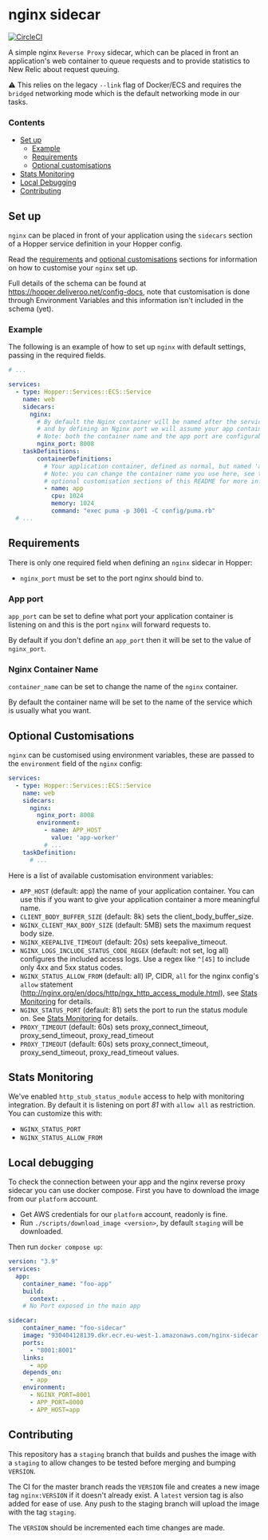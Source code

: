 # nginx sidecar

[![CircleCI](https://dl.circleci.com/status-badge/img/gh/deliveroo/nginx-sidecar/tree/master.svg?style=shield&circle-token=01448f7fc138e431d175c0958cbb5f9f90c8872e)](https://dl.circleci.com/status-badge/redirect/gh/deliveroo/nginx-sidecar/tree/master)

A simple nginx `Reverse Proxy` sidecar, which can be placed in front an application's web container to queue requests and to provide statistics to New Relic about request queuing.

:warning: This relies on the legacy `--link` flag of Docker/ECS and requires the `bridged` networking mode which is the default networking mode in our tasks.

### Contents
- [Set up](#set-up)
    - [Example](#example)
    - [Requirements](#requirements)
    - [Optional customisations](#optional-customisations)
- [Stats Monitoring](#stats-monitoring)
- [Local Debugging](#local-debugging)
- [Contributing](#contributing)

## Set up

`nginx` can be placed in front of your application using the `sidecars` section of a Hopper service definition in your Hopper config.

Read the [requirements](#requirements) and [optional customisations](#optional-customisations) sections for information on how to customise your `nginx` set up.

Full details of the schema can be found at <https://hopper.deliveroo.net/config-docs>, note that customisation is done through Environment Variables and this information isn't included in the schema (yet).

### Example

The following is an example of how to set up `nginx` with default settings, passing in the required fields.

```yaml
# ...

services:
  - type: Hopper::Services::ECS::Service
    name: web
    sidecars:
      nginx:
        # By default the Nginx container will be named after the service, in this case "web"
        # and by defining an Nginx port we will assume your app container uses the same port.
        # Note: both the container name and the app port are configurable if needed
        nginx_port: 8008
    taskDefinitions:
        containerDefinitions:
          # Your application container, defined as normal, but named 'app'
          # Note: you can change the container name you use here, see the
          # optional customisation sections of this README for more information
          - name: app
            cpu: 1024
            memory: 1024
            command: "exec puma -p 3001 -C config/puma.rb"
  # ...
```


## Requirements

There is only one required field when defining an `nginx` sidecar in Hopper:

- `nginx_port` must be set to the port nginx should bind to.

### App port

`app_port` can be set to define what port your application container is listening on and this is the port `nginx` will forward requests to.

By default if you don't define an `app_port` then it will be set to the value of `nginx_port`.

### Nginx Container Name

`container_name` can be set to change the name of the `nginx` container.

By default the container name will be set to the name of the service which is usually what you want.

## Optional Customisations

`nginx` can be customised using environment variables, these are passed to the `environment` field of the `nginx` config:
```yaml
services:
  - type: Hopper::Services::ECS::Service
    name: web
    sidecars:
      nginx:
        nginx_port: 8008
        environment:
          - name: APP_HOST
            value: 'app-worker'
          # ...
    taskDefinition:
      # ...
```

Here is a list of available customisation environment variables:

- `APP_HOST` (default: app) the name of your application container. You can use this if you want to give your application container a more meaningful name.
- `CLIENT_BODY_BUFFER_SIZE` (default: 8k) sets the client_body_buffer_size.
- `NGINX_CLIENT_MAX_BODY_SIZE` (default: 5MB) sets the maximum request body size.
- `NGINX_KEEPALIVE_TIMEOUT` (default: 20s) sets keepalive_timeout.
- `NGINX_LOGS_INCLUDE_STATUS_CODE_REGEX` (default: not set, log all) configures the included access logs.  Use a regex like `^[45]` to include only 4xx and 5xx status codes.
- `NGINX_STATUS_ALLOW_FROM` (default: all) IP, CIDR, `all` for the nginx config's `allow` statement (<http://nginx.org/en/docs/http/ngx_http_access_module.html>), see [Stats Monitoring](#stats-monitoring) for details.
- `NGINX_STATUS_PORT` (default: 81) sets the port to run the status module on. See [Stats Monitoring](#stats-monitoring) for details.
- `PROXY_TIMEOUT` (default: 60s) sets proxy_connect_timeout, proxy_send_timeout, proxy_read_timeout
- `PROXY_TIMEOUT` (default: 60s) sets proxy_connect_timeout, proxy_send_timeout, proxy_read_timeout values.


## Stats Monitoring

We've enabled `http_stub_status_module` access to help with monitoring integration. By default it is listening on port _81_ with `allow all` as restriction. You can customize this with:
- `NGINX_STATUS_PORT`
- `NGINX_STATUS_ALLOW_FROM`

## Local debugging

To check the connection between your app and the nginx reverse proxy sidecar you can use docker compose. First you have to download the image from our `platform` account.

- Get AWS credentials for our `platform` account, readonly is fine.
- Run `./scripts/download_image <version>`, by default `staging` will be downloaded.

Then run `docker compose up`:

```yaml
version: "3.9"
services:
  app:
    container_name: "foo-app"
    build:
      context: .
    # No Port exposed in the main app

sidecar:
    container_name: "foo-sidecar"
    image: "930404128139.dkr.ecr.eu-west-1.amazonaws.com/nginx-sidecar:<VERSION>"
    ports:
      - "8001:8001"
    links:
      - app
    depends_on:
      - app
    environment:
      - NGINX_PORT=8001
      - APP_PORT=8000
      - APP_HOST=app
```

## Contributing

This repository has a `staging` branch that builds and pushes the image with a `staging` to allow changes to be tested before merging and bumping `VERSION`.

The CI for the master branch reads the `VERSION` file and creates a new image tag `nginx:VERSION` if it doesn't already exist. A `latest` version tag is also added for ease of use.
Any push to the staging branch will upload the image with the tag `staging`.

The `VERSION` should be incremented each time changes are made.
